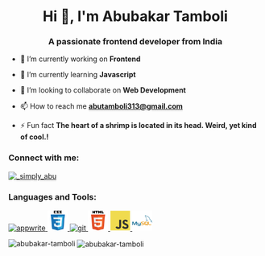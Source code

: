 
<h1 align="center">Hi 👋, I'm Abubakar Tamboli</h1>
<h3 align="center">A passionate frontend developer from India</h3>

- 🔭 I’m currently working on **Frontend**

- 🌱 I’m currently learning **Javascript**

- 👯 I’m looking to collaborate on **Web Development**

- 📫 How to reach me **abutamboli313@gmail.com**

- ⚡ Fun fact **The heart of a shrimp is located in its head. Weird, yet kind of cool.!**

<h3 align="left">Connect with me:</h3>
<p align="left">
<a href="https://instagram.com/_simply_abu" target="blank"><img align="center" src="https://raw.githubusercontent.com/rahuldkjain/github-profile-readme-generator/master/src/images/icons/Social/instagram.svg" alt="_simply_abu" height="30" width="40" /></a>
</p>

<h3 align="left">Languages and Tools:</h3>
<p align="left"> <a href="https://appwrite.io" target="_blank" rel="noreferrer"> <img src="https://www.vectorlogo.zone/logos/appwriteio/appwriteio-icon.svg" alt="appwrite" width="40" height="40"/> </a> <a href="https://www.w3schools.com/css/" target="_blank" rel="noreferrer"> <img src="https://raw.githubusercontent.com/devicons/devicon/master/icons/css3/css3-original-wordmark.svg" alt="css3" width="40" height="40"/> </a> <a href="https://git-scm.com/" target="_blank" rel="noreferrer"> <img src="https://www.vectorlogo.zone/logos/git-scm/git-scm-icon.svg" alt="git" width="40" height="40"/> </a> <a href="https://www.w3.org/html/" target="_blank" rel="noreferrer"> <img src="https://raw.githubusercontent.com/devicons/devicon/master/icons/html5/html5-original-wordmark.svg" alt="html5" width="40" height="40"/> </a> <a href="https://developer.mozilla.org/en-US/docs/Web/JavaScript" target="_blank" rel="noreferrer"> <img src="https://raw.githubusercontent.com/devicons/devicon/master/icons/javascript/javascript-original.svg" alt="javascript" width="40" height="40"/> </a> <a href="https://www.mysql.com/" target="_blank" rel="noreferrer"> <img src="https://raw.githubusercontent.com/devicons/devicon/master/icons/mysql/mysql-original-wordmark.svg" alt="mysql" width="40" height="40"/> </a> </p>

<p><img align="left" src="https://github-readme-stats.vercel.app/api/top-langs?username=abubakar-tamboli&show_icons=true&locale=en&layout=compact" alt="abubakar-tamboli" /></p>

<p>&nbsp;<img align="center" src="https://github-readme-stats.vercel.app/api?username=abubakar-tamboli&show_icons=true&locale=en" alt="abubakar-tamboli" /></p>
